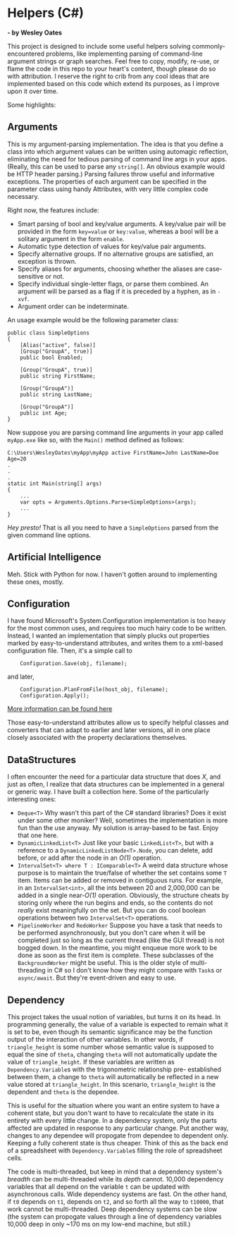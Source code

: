 # Helpers (C#)
**- by Wesley Oates**

This project is designed to include some useful helpers solving commonly-encountered problems, like implementing 
parsing of command-line argument strings or graph searches.  Feel free to copy, modify, re-use, or flame the code in 
this repo to your heart's content, though please do so with attribution.  I reserve the right to crib from any cool 
ideas that are implemented based on this code which extend its purposes, as I improve upon it over time.

Some  highlights:

## Arguments

This is my argument-parsing implementation.  The idea is that you define a class into which argument values can be 
written using automagic reflection, eliminating the need for tedious parsing of command line args in your apps.  
(Really, this can be used to parse any `string[]`.  An obvious example would be HTTP header parsing.)  Parsing 
failures throw useful and informative exceptions.  The properties of each argument can be specified in the parameter 
class using handy Attributes, with very little complex code necessary.

Right now, the features include:
- Smart parsing of bool and key/value arguments.  A key/value pair will be provided in the form `key=value` or 
`key:value`, whereas a bool will be a solitary argument in the form `enable`.
- Automatic type detection of values for key/value pair arguments.
- Specify alternative groups.  If no alternative groups are satisfied, an exception is thrown.
- Specify aliases for arguments, choosing whether the aliases are case-sensitive or not.
- Specify individual single-letter flags, or parse them combined.  An argument will be parsed as a flag if it is 
preceded by a hyphen, as in `-xvf`.
- Argument order can be indeterminate.

An usage example would be the following parameter class:

```
public class SimpleOptions
{
	[Alias("active", false)]
	[Group("GroupA", true)]
	public bool Enabled;

	[Group("GroupA", true)]
	public string FirstName;

	[Group("GroupA")]
	public string LastName;

	[Group("GroupA")]
	public int Age;
}
```

Now suppose you are parsing command line arguments in your app called `myApp.exe` like so, with the `Main()` method 
defined as follows:

```
C:\Users\WesleyOates\myApp\myApp active FirstName=John LastName=Doe Age=20
.
.
.
static int Main(string[] args) 
{
	...
	var opts = Arguments.Options.Parse<SimpleOptions>(args);
	...
}
```

_Hey presto!_  That is all you need to have a `SimpleOptions` parsed from the given command line options.

## Artificial Intelligence

Meh.  Stick with Python for now.  I haven't gotten around to implementing these ones, mostly.

## Configuration

I have found Microsoft's System.Configuration implementation is too heavy for the most common uses, and requires too 
much hairy code to be written.  Instead, I wanted an implementation that simply plucks out properties marked by 
easy-to-understand attributes, and writes them to a xml-based configuration file.  Then, it's a simple call to

```
	Configuration.Save(obj, filename);
```

and later,

```
	Configuration.PlanFromFile(host_obj, filename);
	Configuration.Apply();
```

[More information can be found here](Configuration/README_CONFIGURATION.md)

Those easy-to-understand attributes allow us to specify helpful classes and converters that can adapt to earlier and 
later versions, all in one place closely associated with the property declarations themselves.

## DataStructures

I often encounter the need for a particular data structure that does _X_, and just as often, I realize that data 
structures can be implemented in a general or generic way.  I have built a collection here.  Some of the particularly 
interesting ones:

- `Deque<T>`  Why wasn't this part of the C# standard libraries?  Does it exist under some other moniker?  Well, 
sometimes the implementation is more fun than the use anyway.  My solution is array-based to be fast.  Enjoy that one 
here.
- `DynamicLinkedList<T>`  Just like your basic `LinkedList<T>`, but with a reference to a 
`DynamicLinkedListNode<T>.Node`, you can delete, add before, or add after the node in an _O(1)_ operation.
- `IntervalSet<T> where T : IComparable<T>`  A weird data structure whose purpose is to maintain the true/false of 
whether the set contains some `T` item.  Items can be added or removed in contiguous runs.  For example, in an 
`IntervalSet<int>`, all the ints between 20 and 2,000,000 can be added in a single near-_O(1)_ operation.  Obviously, 
the structure cheats by storing only where the run begins and ends, so the contents do not _really_ exist meaningfully 
on the set.  But you can do cool boolean operations between two `IntervalSet<T>` operations.
- `PipelineWorker` and `RedoWorker`  Suppose you have a task that needs to be performed asynchronously, but you don't 
care when it will be completed just so long as the current thread (like the GUI thread) is not bogged down.  In the 
meantime, you might enqueue more work to be done as soon as the first item is complete.  These subclasses of the 
`BackgroundWorker` might be useful.  This is the older style of multi-threading in C# so I don't know how they might 
compare with `Task`s or `async/await`.  But they're event-driven and easy to use.

## Dependency

This project takes the usual notion of variables, but turns it on its head.  In programming generally, the value of 
a variable is expected to remain what it is set to be, even though its semantic significance may be the function 
output of the interaction of other variables.  In other words, if `triangle_height` is some number whose semantic 
value is supposed to equal the sine of `theta`, changing `theta` will not automatically update the value of 
`triangle_height`.  If these variables are written as `Dependency.Variable`s with the trigonometric relationship pre-
established between them, a change to `theta` will automatically be reflected in a new value stored at 
`triangle_height`.  In this scenario, `triangle_height` is the dependent and `theta` is the dependee.

This is useful for the situation where you want an entire system to have a coherent state, but you don't want to have 
to recalculate the state in its entirety with every little change.  In a dependency system, only the parts affected 
are updated in response to any particular change.  Put another way, changes to any dependee will propogate from 
dependee to dependent only.  Keeping a fully coherent state is thus cheaper.  Think of this as the back end of a 
spreadsheet with `Dependency.Variable`s filling the role of spreadsheet cells.

The code is multi-threaded, but keep in mind that a dependency system's _breadth_ can be multi-threaded while its 
_depth_ cannot.  10,000 dependency variables that all depend on the variable `t` can be updated with asynchronous 
calls.  Wide dependency systems are fast.  On the other hand, if `t0` depends on `t1`, depends on `t2`, and so forth 
all the way to `t10000`, that work cannot be multi-threaded.  Deep dependency systems can be slow (the system can 
propogate values through a line of dependency variables 10,000 deep in only ~170 ms on my low-end machine, but 
still.)
